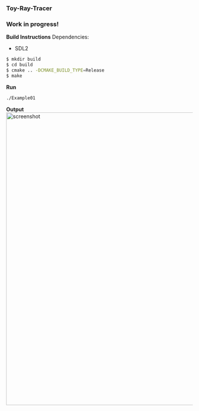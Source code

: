 ### Toy-Ray-Tracer

### Work in progress!

**Build Instructions**
Dependencies:
- SDL2

```sh
$ mkdir build
$ cd build
$ cmake .. -DCMAKE_BUILD_TYPE=Release
$ make
```

**Run**
```sh
./Example01
```

**Output**
<img width="792" alt="screenshot" src="https://github.com/RaphiaRa/Toy-Ray-Tracer/assets/20173981/b51e86e9-782b-4406-92e3-6d4a7c4aad4c">

